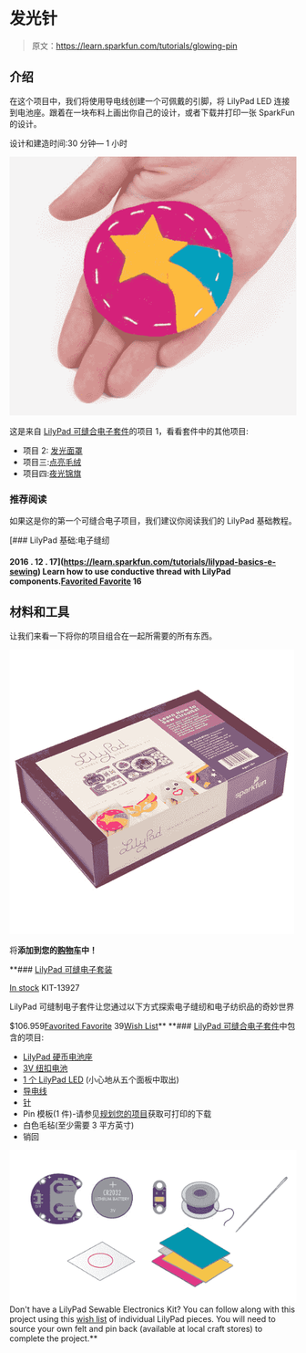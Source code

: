 # 发光针

> 原文：<https://learn.sparkfun.com/tutorials/glowing-pin>

## 介绍

在这个项目中，我们将使用导电线创建一个可佩戴的引脚，将 LilyPad LED 连接到电池座。跟着在一块布料上画出你自己的设计，或者下载并打印一张 SparkFun 的设计。

设计和建造时间:30 分钟— 1 小时

[![glowing pin](img/89751963006c308b6a04117e1c7a6dd4.png)](https://cdn.sparkfun.com/assets/learn_tutorials/5/8/0/LilyPadPinFinished.jpg)

这是来自 [LilyPad 可缝合电子套件](https://www.sparkfun.com/products/13927)的项目 1，看看套件中的其他项目:

*   项目 2: [发光面罩](https://learn.sparkfun.com/tutorials/illuminated-mask)
*   项目三:[点亮毛绒](https://learn.sparkfun.com/tutorials/light-up-plush)
*   项目四:[夜光锦旗](https://learn.sparkfun.com/tutorials/night-light-pennant-with-lilymini-protosnap)

### 推荐阅读

如果这是你的第一个可缝合电子项目，我们建议你阅读我们的 LilyPad 基础教程。

[](https://learn.sparkfun.com/tutorials/lilypad-basics-e-sewing) [### LilyPad 基础:电子缝纫

#### 2016 . 12 . 17](https://learn.sparkfun.com/tutorials/lilypad-basics-e-sewing) Learn how to use conductive thread with LilyPad components.[Favorited Favorite](# "Add to favorites") 16

## 材料和工具

让我们来看一下将你的项目组合在一起所需要的所有东西。

[![LilyPad Sewable Electronics Kit](img/2dea9e78d04782e44e0038516ec987ae.png)](https://www.sparkfun.com/products/13927) 

将**添加到您的[购物车](https://www.sparkfun.com/cart)中！**

 **### [LilyPad 可缝电子套装](https://www.sparkfun.com/products/13927)

[In stock](https://learn.sparkfun.com/static/bubbles/ "in stock") KIT-13927

LilyPad 可缝制电子套件让您通过以下方式探索电子缝纫和电子纺织品的奇妙世界

$106.959[Favorited Favorite](# "Add to favorites") 39[Wish List](# "Add to wish list")** **### [LilyPad 可缝合电子套件](https://www.sparkfun.com/products/13927)中包含的项目:

*   [LilyPad 硬币电池座](https://www.sparkfun.com/products/13883)
*   [3V 纽扣电池](https://www.sparkfun.com/products/338)
*   [1 个 LilyPad LED](https://www.sparkfun.com/products/13903) (小心地从五个面板中取出)
*   [导电线](https://www.sparkfun.com/products/10867)
*   [针](https://www.sparkfun.com/products/10405)
*   Pin 模板(1 件)-请参见[规划您的项目](https://learn.sparkfun.com/tutorials/glowing-pin#planning-your-project)获取可打印的下载
*   白色毛毡(至少需要 3 平方英寸)
*   销回

[![alt text](img/392f407bc21696c11e0b52f624ac95fe.png)](https://cdn.sparkfun.com/assets/learn_tutorials/5/8/0/PinMaterials.jpg)Don't have a LilyPad Sewable Electronics Kit? You can follow along with this project using this [wish list](https://www.sparkfun.com/wish_lists/83222) of individual LilyPad pieces. You will need to source your own felt and pin back (available at local craft stores) to complete the project.**